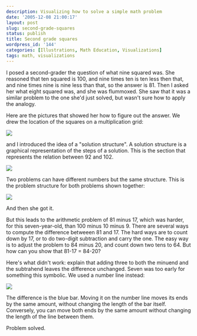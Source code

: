```yaml
---
description: Visualizing how to solve a simple math problem
date: '2005-12-08 21:00:17'
layout: post
slug: second-grade-squares
status: publish
title: Second grade squares
wordpress_id: '144'
categories: [Illustrations, Math Education, Visualizations]
tags: math, visualizations
---
```


I posed a second-grader the question of what nine squared was.  She reasoned that ten squared is 100, and nine times ten is ten less then that, and nine times nine is nine less than that, so the answer is 81.  Then I asked her what eight squared was, and she was flummoxed.  She saw that it was a similar problem to the one she'd just solved, but wasn't sure how to apply the analogy.

Here are the pictures that showed her how to figure out the answer.  We drew the location of the squares on a multiplication grid:

![](/images/2005/number-grid.png)

<!-- more -->

and I introduced the idea of a "solution structure".   A solution structure is a graphical representation of the steps of a solution.  This is the section that represents the relation between 92 and 102.

![](/images/2005/10%5e2-%3e9%5e2.png)

Two problems can have different numbers but the same structure.    This is the problem structure for both problems shown together:

![](/images/2005/10%5e2-%3e9%5e2-%3e8%5e2.png)

And then she got it.

But this leads to the arithmetic problem of 81 minus 17, which was harder, for this seven-year-old, than 100 minus 10 minus 9.  There are several ways to compute the difference betweeen 81 and 17.  The hard ways are to count down by 17, or to do two-digit subtraction and carry the one.  The easy way is to adjust the problem to 84 minus 20, and count down two tens to 64.  But how can you show that 81-17 = 84-20?

Here's what didn't work:  explain that adding three to both the minuend and the subtrahend leaves the difference unchanged.  Seven was too early for something this symbolic.  We used a number line instead:

![](/images/2005/81-17.png)

The difference is the blue bar.  Moving it on the number line moves its ends by the same amount, without changing the length of the bar itself.  Conversely, you can move both ends by the same amount without changing the length of the line between them.

Problem solved.
